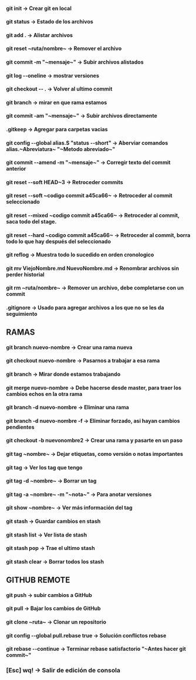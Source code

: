 #### git init -> Crear git en local

#### git status -> Estado de los archivos

#### git add . -> Alistar archivos

#### git reset ~ruta/nombre~ -> Remover el archivo

#### git commit -m "~mensaje~" -> Subir archivos alistados

#### git log --oneline -> mostrar versiones

#### git checkout -- . -> Volver al ultimo commit

#### git branch -> mirar en que rama estamos

#### git commit -am "~mensaje~" -> Subir archivos directamente

#### .gitkeep -> Agregar para carpetas vacias

#### git config --global alias.S "status --short" -> Aberviar comandos alias.~Abreviatura~ "~Metodo abreviado~"

#### git commit --amend -m "~mensaje~" -> Corregir texto del commit anterior

#### git reset --soft HEAD~3 -> Retroceder commits

#### git reset --soft ~codigo commit a45ca66~ -> Retroceder al commit seleccionado

#### git reset --mixed ~codigo commit a45ca66~ -> Retroceder al commit, saca todo del stage.

#### git reset --hard ~codigo commit a45ca66~ -> Retroceder al commit, borra todo lo que hay después del seleccionado

#### git reflog -> Muestra todo lo sucedido en orden cronologico

#### git mv ViejoNombre.md NuevoNombre.md -> Renombrar archivos sin perder historial

#### git rm ~ruta/nombre~ -> Remover un archivo, debe completarse con un commit

#### .gitignore -> Usado para agregar archivos a los que no se les da seguimiento

## RAMAS

#### git branch nuevo-nombre -> Crear una rama nueva

#### git checkout nuevo-nombre -> Pasarnos a trabajar a esa rama

#### git branch -> Mirar donde estamos trabajando

#### git merge nuevo-nombre -> Debe hacerse desde master, para traer los cambios echos en la otra rama

#### git branch -d nuevo-nombre -> Eliminar una rama

#### git branch -d nuevo-nombre -f -> Eliminar forzado, asi hayan cambios pendientes

#### git checkout -b nuevonombre2 -> Crear una rama y pasarte en un paso

#### git tag ~nombre~ -> Dejar etiquetas, como versión o notas importantes

#### git tag -> Ver los tag que tengo

#### git tag -d ~nombre~ -> Borrar un tag

#### git tag -a ~nombre~ -m "~nota~" -> Para anotar versiones

#### git show ~nombre~ -> Ver más información del tag

#### git stash -> Guardar cambios en stash

#### git stash list -> Ver lista de stash

#### git stash pop -> Trae el ultimo stash

#### git stash clear -> Borrar todos los stash

## GITHUB REMOTE

#### git push -> subir cambios a GitHub

#### git pull -> Bajar los cambios de GitHub

#### git clone ~ruta~ -> Clonar un repositorio

#### git config --global pull.rebase true -> Solución conflictos rebase

#### git rebase --continue -> Terminar rebase satisfactorio "~Antes hacer git commit~"

### [Esc] wq! -> Salir de edición de consola
